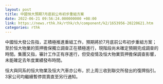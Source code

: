 ```yaml
---
layout: post
title: 中國恒大預期7月底前公布初步重組方案
date: 2022-06-21 09:56:24.000000000 +08:00
link: https://news.rthk.hk/rthk/ch/component/k2/1653956-20220621.htm
categories: rthk
---
```


中國恒大發公告指，正積極推進重組工作，預期將於7月底前公布初步重組方案；至於恒大物業的質押擔保獨立調查正在積極進行，現階段尚未確定預期完成調查的時間。集團又指，審計工作正有序進行，但受疫情及恒大物業質押擔保調查影響，未能確定去年度業績發布時間。

恒大與同系的恒大物業及恒大汽車亦公布，於上周三收到聯交所發出的復牌指引。3家公司均繼續暫停買賣直至另行通知。
